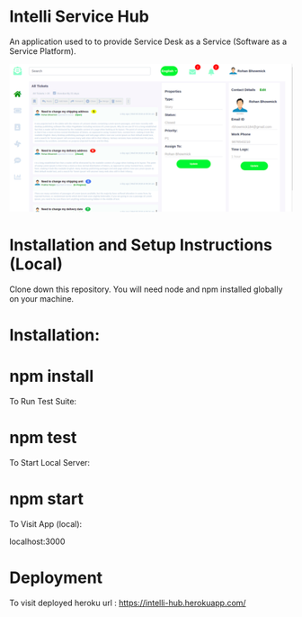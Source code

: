
# Intelli Service Hub

An application used to  to provide Service Desk as a Service (Software as a Service Platform). 


![WEBSITE!](/src/assets/website-image.png)

# Installation and Setup Instructions (Local)

Clone down this repository. You will need node and npm installed globally on your machine.

# Installation:

# npm install

To Run Test Suite:

# npm test

To Start Local Server:

# npm start

To Visit App (local):

localhost:3000

# Deployment

To visit deployed heroku url : https://intelli-hub.herokuapp.com/